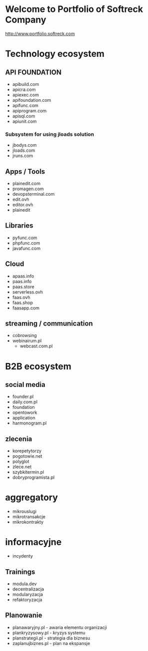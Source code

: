 # Welcome to Portfolio of Softreck Company
http://www.portfolio.softreck.com

# Technology ecosystem

## API FOUNDATION

+ apibuild.com
+ apicra.com
+ apiexec.com
+ apifoundation.com
+ apifunc.com
+ apiprogram.com
+ apisql.com
+ apiunit.com


### Subsystem for using jloads solution
+ jbodys.com
+ jloads.com
+ jruns.com

## Apps / Tools

+ plainedit.com
+ promagen.com
+ devopsterminal.com
+ edit.ovh
+ editor.ovh
+ plainedit

## Libraries

+ pyfunc.com
+ phpfunc.com
+ javafunc.com

## Cloud

+ apaas.info
+ paas.info
+ paas.store
+ serverless.ovh
+ faas.ovh
+ faas.shop
+ faasapp.com

## streaming / communication
+ cobrowsing
+ webinairum.pl
  + webcast.com.pl
  
  
# B2B ecosystem

## social media
+ founder.pl
+ daily.com.pl
+ foundation
+ opentowork
+ application
+ harmonogram.pl



## zlecenia
+ korepetytorzy
+ pogotowie.net
+ polyglot
+ zlece.net
+ szybkitermin.pl
+ dobryprogramista.pl

# aggregatory

+ mikrouslugi
+ mikrotransakcje
+ mikrokontrakty



# informacyjne
+ incydenty


## Trainings

+ modula.dev
+ decentralizacja
+ modularyzacja
+ refaktoryzacja


## Planowanie

+ planawaryjny.pl - awaria elementu organizacji
+ plankryzysowy.pl - kryzys systemu
+ planstrategii.pl - strategia dla biznesu
+ zaplanujbiznes.pl - plan na ekspansje

